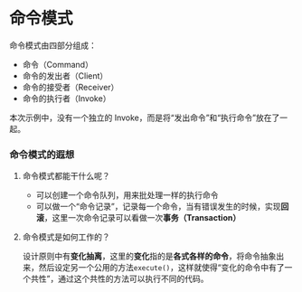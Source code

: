 命令模式
=======
命令模式由四部分组成：
*   命令（Command）
*   命令的发出者（Client）
*   命令的接受者（Receiver）
*   命令的执行者（Invoke）

本次示例中，没有一个独立的 Invoke，而是将“发出命令”和“执行命令”放在了一起。

### 命令模式的遐想
1.  命令模式都能干什么呢？

    *   可以创建一个命令队列，用来批处理一样的执行命令
    *   可以做一个“命令记录”，记录每一个命令，当有错误发生的时候，实现**回滚**，这里一次命令记录可以看做一次**事务（Transaction）**

2.  命令模式是如何工作的？

    设计原则中有**变化抽离**，这里的**变化**指的是**各式各样的命令**，将命令抽象出来，然后设定另一个公用的方法`execute()`，这样就使得“变化的命令中有了一个共性”，通过这个共性的方法可以执行不同的代码。